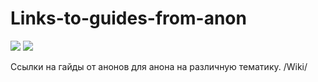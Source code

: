 # Links-to-guides-from-anon
![](https://2ch.hk/b/thumb/171071047/15191478267710s.jpg) ![](https://i.ibb.co/fSTMtBj/lol1550244237.jpg)

Ссылки на гайды от анонов для анона на различную тематику. /Wiki/
